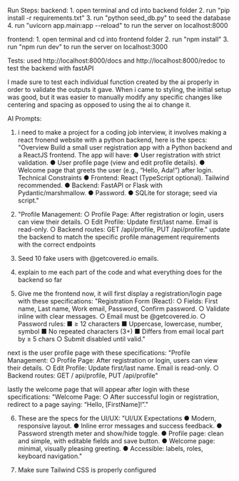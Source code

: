 Run Steps: 
backend:
    1. open terminal and cd into backend folder
    2. run "pip install -r requirements.txt"
    3. run "python seed_db.py" to seed the database
    4. run "uvicorn app.main:app --reload" to run the server on localhost:8000

frontend:
    1. open terminal and cd into frontend folder
    2. run "npm install"
    3. run "npm run dev" to run the server on localhost:3000


Tests:
used http://localhost:8000/docs and http://localhost:8000/redoc to test the backend with fastAPI

I made sure to test each individual function created by the ai properly in order to validate the outputs it gave. 
When i came to styling, the initial setup was good, but it was easier to manually modify any specific changes like
centering and spacing as opposed to using the ai to change it.

AI Prompts:
1. i need to make a project for a coding job interview, it involves making a react fronend website with a python backend, here is the specs: "Overview Build a small user registration app with a Python backend and a ReactJS frontend. The app will have: ● User registration with strict validation. ● User profile page (view and edit profile details). ● Welcome page that greets the user (e.g., “Hello, Ada!”) after login. Technical Constraints ● Frontend: React (TypeScript optional). Tailwind recommended. ● Backend: FastAPI or Flask with Pydantic/marshmallow. ● Password. ● SQLite for storage; seed via script."

2. "Profile Management: ○ Profile Page: After registration or login, users can view their details. ○ Edit Profile: Update first/last name. Email is read-only. ○ Backend routes: GET /api/profile, PUT /api/profile." update the backend to match the specific profile management requirements with the correct endpoints

3. Seed 10 fake users with @getcovered.io emails.

4. explain to me each part of the code and what everything does for the backend so far

5. Give me the frontend now, it will first display a registration/login page with these specifications: "Registration Form (React): ○ Fields: First name, Last name, Work email, Password, Confirm password. ○ Validate inline with clear messages. ○ Email must be @getcovered.io. ○ Password rules: ■ ≥ 12 characters ■ Uppercase, lowercase, number, symbol ■ No repeated characters (3+) ■ Differs from email local part by ≥ 5 chars ○ Submit disabled until valid."

next is the user profile page with these specifications: 
"Profile Management: ○ Profile Page: After registration or login, users can view their details. ○ Edit Profile: Update first/last name. Email is read-only. ○ Backend routes: GET /
api/profile, PUT /api/profile"

lastly the welcome page that will appear after login with these specifications: 
"Welcome Page: ○ After successful login or registration, redirect to a page saying: “Hello, [FirstName]!”."

6. These are the specs for the UI/UX: "UI/UX Expectations ● Modern, responsive layout. ● Inline error messages and success feedback. ● Password strength meter and show/hide toggle. ● Profile page: clean and simple, with editable fields and save button. ● Welcome page: minimal, visually pleasing greeting. ● Accessible: labels, roles, keyboard navigation."

7. Make sure Tailwind CSS is properly configured






